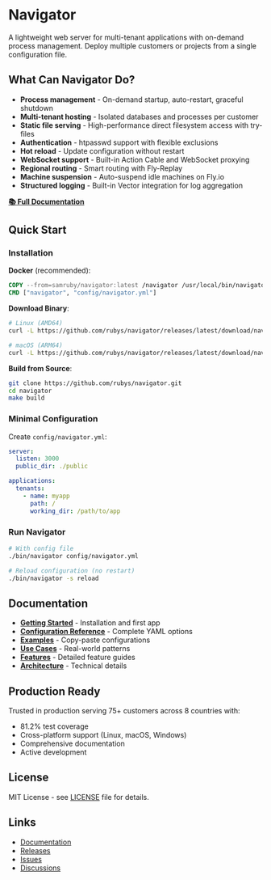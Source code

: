 # Navigator

A lightweight web server for multi-tenant applications with on-demand process management. Deploy multiple customers or projects from a single configuration file.

## What Can Navigator Do?

- **Process management** - On-demand startup, auto-restart, graceful shutdown
- **Multi-tenant hosting** - Isolated databases and processes per customer
- **Static file serving** - High-performance direct filesystem access with try-files
- **Authentication** - htpasswd support with flexible exclusions
- **Hot reload** - Update configuration without restart
- **WebSocket support** - Built-in Action Cable and WebSocket proxying
- **Regional routing** - Smart routing with Fly-Replay
- **Machine suspension** - Auto-suspend idle machines on Fly.io
- **Structured logging** - Built-in Vector integration for log aggregation

**[📚 Full Documentation](https://rubys.github.io/navigator/)**

## Quick Start

### Installation

**Docker** (recommended):
```dockerfile
COPY --from=samruby/navigator:latest /navigator /usr/local/bin/navigator
CMD ["navigator", "config/navigator.yml"]
```

**Download Binary**:
```bash
# Linux (AMD64)
curl -L https://github.com/rubys/navigator/releases/latest/download/navigator-linux-amd64.tar.gz | tar xz

# macOS (ARM64)
curl -L https://github.com/rubys/navigator/releases/latest/download/navigator-darwin-arm64.tar.gz | tar xz
```

**Build from Source**:
```bash
git clone https://github.com/rubys/navigator.git
cd navigator
make build
```

### Minimal Configuration

Create `config/navigator.yml`:

```yaml
server:
  listen: 3000
  public_dir: ./public

applications:
  tenants:
    - name: myapp
      path: /
      working_dir: /path/to/app
```

### Run Navigator

```bash
# With config file
./bin/navigator config/navigator.yml

# Reload configuration (no restart)
./bin/navigator -s reload
```

## Documentation

- **[Getting Started](https://rubys.github.io/navigator/getting-started/)** - Installation and first app
- **[Configuration Reference](https://rubys.github.io/navigator/configuration/yaml-reference/)** - Complete YAML options
- **[Examples](https://rubys.github.io/navigator/examples/)** - Copy-paste configurations
- **[Use Cases](https://rubys.github.io/navigator/use-cases/)** - Real-world patterns
- **[Features](https://rubys.github.io/navigator/features/)** - Detailed feature guides
- **[Architecture](https://rubys.github.io/navigator/architecture/)** - Technical details

## Production Ready

Trusted in production serving 75+ customers across 8 countries with:
- 81.2% test coverage
- Cross-platform support (Linux, macOS, Windows)
- Comprehensive documentation
- Active development

## License

MIT License - see [LICENSE](LICENSE) file for details.

## Links

- [Documentation](https://rubys.github.io/navigator/)
- [Releases](https://github.com/rubys/navigator/releases)
- [Issues](https://github.com/rubys/navigator/issues)
- [Discussions](https://github.com/rubys/navigator/discussions)